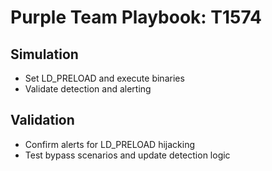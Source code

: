 # Purple Team Playbook: T1574

## Simulation
- Set LD_PRELOAD and execute binaries
- Validate detection and alerting

## Validation
- Confirm alerts for LD_PRELOAD hijacking
- Test bypass scenarios and update detection logic
